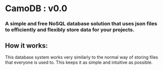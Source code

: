 # CamoDB : v0.0
### A simple and free NoSQL database solution that uses json files to efficiently and flexibly store data for your projects.

## How it works:
This database system works very similarly to the normal way of storing files that everyone is used to. This keeps it as simple and
intuitive as possible.
